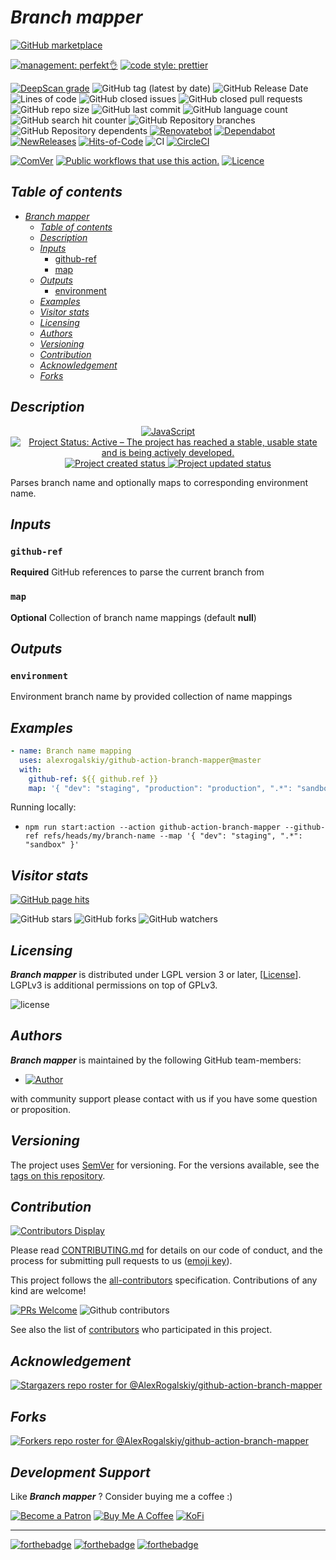 # _Branch mapper_

[![GitHub marketplace](https://img.shields.io/badge/marketplacegithub-branch--mapper-blue?logo=github)](https://github.com/marketplace/actions/branch-mapper)

[![management: perfekt👌](https://img.shields.io/badge/management-perfekt👌-red.svg)](https://github.com/lekterable/perfekt)
[![code style: prettier](https://img.shields.io/badge/code_style-prettier-ff69b4.svg)](https://github.com/prettier/prettier)

<!-- [![Become a sponsor](https://img.shields.io/badge/sponsor-AlexRogalskiy-181717.svg?logo=github)](https://github.com/sponsors/AlexRogalskiy)-->

[![DeepScan grade](https://deepscan.io/api/teams/11946/projects/15928/branches/326928/badge/grade.svg)](https://deepscan.io/dashboard#view=project&tid=11946&pid=15928&bid=326928)
![GitHub tag (latest by date)](https://img.shields.io/github/v/tag/AlexRogalskiy/github-action-branch-mapper)
![GitHub Release Date](https://img.shields.io/github/release-date/AlexRogalskiy/github-action-branch-mapper)
![Lines of code](https://tokei.rs/b1/github/AlexRogalskiy/github-action-branch-mapper?category=lines)
![GitHub closed issues](https://img.shields.io/github/issues-closed/AlexRogalskiy/github-action-branch-mapper)
![GitHub closed pull requests](https://img.shields.io/github/issues-pr-closed/AlexRogalskiy/github-action-branch-mapper)
![GitHub repo size](https://img.shields.io/github/repo-size/AlexRogalskiy/github-action-branch-mapper)
![GitHub last commit](https://img.shields.io/github/last-commit/AlexRogalskiy/github-action-branch-mapper)
![GitHub language count](https://img.shields.io/github/languages/count/AlexRogalskiy/github-action-branch-mapper)
![GitHub search hit counter](https://img.shields.io/github/search/AlexRogalskiy/github-action-branch-mapper/goto)
![GitHub Repository branches](https://badgen.net/github/branches/AlexRogalskiy/github-action-branch-mapper)
![GitHub Repository dependents](https://badgen.net/github/dependents-repo/AlexRogalskiy/github-action-branch-mapper)
[![Renovatebot](https://badgen.net/badge/renovate/enabled/green?cache=300)](https://renovatebot.com/)
[![Dependabot](https://img.shields.io/badge/dependabot-enabled-1f8ceb.svg?style=flat-square)](https://dependabot.com/)
[![NewReleases](https://newreleases.io/badge.svg)](https://newreleases.io/github/AlexRogalskiy/github-action-branch-mapper)
[![Hits-of-Code](https://hitsofcode.com/github/alexrogalskiy/github-action-branch-mapper?branch=master)](https://hitsofcode.com/github/alexrogalskiy/github-action-branch-mapper?branch=master/view?branch=master)
![CI](https://github.com/AlexRogalskiy/github-action-branch-mapper/workflows/CI/badge.svg)
[![CircleCI](https://circleci.com/gh/AlexRogalskiy/github-action-branch-mapper.svg?style=shield)](https://circleci.com/gh/AlexRogalskiy/github-action-branch-mapper)

<!--[![codecov](https://codecov.io/gh/AlexRogalskiy/github-action-branch-mapper/branch/master/graph/badge.svg)](https://codecov.io/gh/AlexRogalskiy/github-action-branch-mapper)-->

[![ComVer](https://img.shields.io/badge/ComVer-compliant-brightgreen.svg)][repo]
[![Public workflows that use this action.][total_usages]][search_results]
[![Licence][license_id]][license_content]

## _Table of contents_

<!--ts-->
   * [<em>Branch mapper</em>](#branch-mapper)
      * [<em>Table of contents</em>](#table-of-contents)
      * [<em>Description</em>](#description)
      * [<em>Inputs</em>](#inputs)
         * [github-ref](#github-ref)
         * [map](#map)
      * [<em>Outputs</em>](#outputs)
         * [environment](#environment)
      * [<em>Examples</em>](#examples)
      * [<em>Visitor stats</em>](#visitor-stats)
      * [<em>Licensing</em>](#licensing)
      * [<em>Authors</em>](#authors)
      * [<em>Versioning</em>](#versioning)
      * [<em>Contribution</em>](#contribution)
      * [<em>Acknowledgement</em>](#acknowledgement)
      * [<em>Forks</em>](#forks)
<!--te-->

## _Description_

<p align="center" style="text-align:center;">
    <a href="https://www.typescriptlang.org/">
        <img src="https://img.shields.io/badge/javascript%20-%23323330.svg?&logo=javascript&logoColor=%23F7DF1E" alt="JavaScript" />
    </a>
    <a href="https://www.repostatus.org/#active">
        <img src="https://img.shields.io/badge/Project%20Status-Active-brightgreen" alt="Project Status: Active – The project has reached a stable, usable state and is being actively developed." />
    </a>
    <a href="https://badges.pufler.dev">
        <img src="https://badges.pufler.dev/created/AlexRogalskiy/github-action-branch-mapper" alt="Project created status" />
    </a>
    <a href="https://badges.pufler.dev">
        <img src="https://badges.pufler.dev/updated/AlexRogalskiy/github-action-branch-mapper" alt="Project updated status" />
    </a>
</p>

Parses branch name and optionally maps to corresponding environment name.

## _Inputs_

### `github-ref`

**Required** GitHub references to parse the current branch from

### `map`

**Optional** Collection of branch name mappings (default **null**)

## _Outputs_

### `environment`

Environment branch name by provided collection of name mappings

## _Examples_

```yml
- name: Branch name mapping
  uses: alexrogalskiy/github-action-branch-mapper@master
  with:
    github-ref: ${{ github.ref }}
    map: '{ "dev": "staging", "production": "production", ".*": "sandbox" }'
```

Running locally:

- `npm run start:action --action github-action-branch-mapper --github-ref refs/heads/my/branch-name --map '{ "dev": "staging", ".*": "sandbox" }'`

## _Visitor stats_

[![GitHub page hits](https://hits.seeyoufarm.com/api/count/incr/badge.svg?url=https%3A%2F%2Fgithub.com%2FAlexRogalskiy%2Fgithub-action-branch-mapper&count_bg=%2379C83D&title_bg=%23555555&icon=&icon_color=%23E7E7E7&title=hits&edge_flat=true)](https://hits.seeyoufarm.com)

![GitHub stars](https://img.shields.io/github/stars/AlexRogalskiy/github-action-branch-mapper?style=social)
![GitHub forks](https://img.shields.io/github/forks/AlexRogalskiy/github-action-branch-mapper?style=social)
![GitHub watchers](https://img.shields.io/github/watchers/AlexRogalskiy/github-action-branch-mapper?style=social)

## _Licensing_

_**Branch mapper**_ is distributed under LGPL version 3 or later,
[[License](https://github.com/AlexRogalskiy/github-action-branch-mapper/blob/master/LICENSE)]. LGPLv3 is
additional permissions on top of GPLv3.

![license](https://user-images.githubusercontent.com/19885116/48661948-6cf97e80-ea7a-11e8-97e7-b45332a13e49.png)

## _Authors_

_**Branch mapper**_ is maintained by the following GitHub team-members:

- [![Author](https://img.shields.io/badge/author-AlexRogalskiy-FB8F0A)](https://github.com/AlexRogalskiy)

with community support please contact with us if you have some question or proposition.

## _Versioning_

The project uses [SemVer](http://semver.org/) for versioning. For the versions available, see the [tags on
this repository][tags].

## _Contribution_

[![Contributors Display](https://badges.pufler.dev/contributors/AlexRogalskiy/github-action-branch-mapper?size=50&padding=5&bots=true)](https://badges.pufler.dev)

Please read
[CONTRIBUTING.md](https://github.com/AlexRogalskiy/github-action-branch-mapper/blob/master/.github/CONTRIBUTING.md)
for details on our code of conduct, and the process for submitting pull requests to us ([emoji key](https://allcontributors.org/docs/en/emoji-key)).

This project follows the [all-contributors](https://github.com/all-contributors/all-contributors) specification. Contributions of any kind are welcome!

[![PRs Welcome](https://img.shields.io/badge/PRs-welcome-brightgreen.svg?style=flat-square)](http://makeapullrequest.com)
![Github contributors](https://img.shields.io/github/all-contributors/AlexRogalskiy/github-action-branch-mapper)

See also the list of [contributors][contributors] who participated in this project.

## _Acknowledgement_

[![Stargazers repo roster for @AlexRogalskiy/github-action-branch-mapper](https://reporoster.com/stars/AlexRogalskiy/github-action-branch-mapper)][stars]

## _Forks_

[![Forkers repo roster for @AlexRogalskiy/github-action-branch-mapper](https://reporoster.com/forks/AlexRogalskiy/github-action-branch-mapper)][forkers]

## _Development Support_

Like _**Branch mapper**_ ? Consider buying me a coffee :\)

[![Become a Patron](https://img.shields.io/badge/Become_Patron-Support_me_on_Patreon-blue.svg?style=flat-square&logo=patreon&color=e64413)](https://www.patreon.com/alexrogalskiy)
[![Buy Me A Coffee](https://img.shields.io/badge/Donate-Buy%20me%20a%20coffee-yellow.svg?logo=buy%20me%20a%20coffee)](https://www.buymeacoffee.com/AlexRogalskiy)
[![KoFi](https://img.shields.io/badge/Donate-Buy%20me%20a%20coffee-yellow.svg?logo=ko-fi)](https://ko-fi.com/alexrogalskiy)

---

[![forthebadge](https://img.shields.io/badge/made%20with-%20javascript-C1282D.svg?logo=javascript&style=for-the-badge)](https://www.javascript.com/)
[![forthebadge](https://img.shields.io/badge/powered%20by-%20github-7116FB.svg?logo=github&style=for-the-badge)](https://github.com/)
[![forthebadge](https://img.shields.io/badge/build%20with-%20%E2%9D%A4-B6FF9B.svg?logo=heart&style=for-the-badge)](https://forthebadge.com/)


[repo]: https://github.com/AlexRogalskiy/github-action-branch-mapper
[tags]: https://github.com/AlexRogalskiy/github-action-branch-mapper/tags
[issues]: https://github.com/AlexRogalskiy/github-action-branch-mapper/issues
[pulls]: https://github.com/AlexRogalskiy/github-action-branch-mapper/pulls
[wiki]: https://github.com/AlexRogalskiy/github-action-branch-mapper/wiki
[stars]: https://github.com/AlexRogalskiy/github-action-branch-mapper/stargazers
[forkers]: https://github.com/AlexRogalskiy/github-action-branch-mapper/network/members
[contributors]: https://github.com/AlexRogalskiy/github-action-branch-mapper/graphs/contributors
[license_id]: https://img.shields.io/github/license/AlexRogalskiy/github-action-branch-mapper
[license_content]: https://github.com/AlexRogalskiy/github-action-branch-mapper/blob/master/LICENSE
[total_usages]:
  https://img.shields.io/endpoint?url=https%3A%2F%2Fapi-git-master.endbug.vercel.app%2Fapi%2Fgithub-actions%2Fused-by%3Faction%3DAlexRogalskiy%2Fgithub-action-branch-mapper%26badge%3Dtrue
[search_results]:
  https://github.com/search?o=desc&q=AlexRogalskiy/github-action-branch-mapper+path%3A.github%2Fworkflows+language%3AYAML&s=&type=Code
